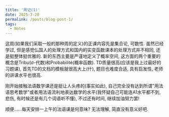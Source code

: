```yaml
---
title: '周记(1)'
date: 2025-7-20
permalink: /posts/blog-post-1/
tags:
  - Notes
---
```


这周(如果我们采取一般的那种周的定义)的正课内容先是集合论, 可数性. 虽然已经学过, 但是感觉仏国人的处理方式和国内的实变函数课本的处理方式并不相同, 还是挺整体挺优雅的. 新的东西主要是严谨地定义了概率空间, 这方面的两个重要的概念是Tribu($\sigma$-代数)和Probabilité(概率函数). TD质量很高(应该是我上过最好的习题课), 首先TD的文档的模板就很高大上(什), 题目也难度合适, 具有启发性, 老师的讲课水平也很高.

刚开始接触法语数学课还是挺让人头疼的(事实如此), 自己完全没有达到所谓"用法语思考数学"或者用法语流利地表达数学的水平(我怀疑自己可能连A1水平都不到, 悲伤, 有时候还是有几个词语听不懂), 不过还有时间, 继续加油努力罢!

顺便......每天安排一上午的法语课是何意味? 无法理解, 简直没有意义好吧.
